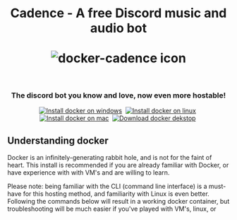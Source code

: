 <h1 align="center">
    <br>
    Cadence - A free Discord music and audio bot
    <br><br>
    <img src="./assets/docker-cadence-128px.png" alt="docker-cadence icon">
    <br><br>
</h1>

<h3 align="center">
    The discord bot you know and love, now even more hostable!
</h3>

<p align="center">
    <a href="https://docs.docker.com/desktop/install/windows-install/">
        <img src="https://img.shields.io/badge/Docker%20on%20windows-0150a2?style=for-the-badge&logo=windows&logoColor=white&labelColor=049cfc" alt="Install docker on windows"></a>&nbsp;
    <a href="https://docs.docker.com/engine/install/">
        <img src="https://img.shields.io/badge/Docker%20on%20linux-0150a2?style=for-the-badge&logo=linux&logoColor=white&labelColor=049cfc" alt="Install docker on linux"></a>&nbsp;
    <a href="https://docs.docker.com/desktop/install/mac-install/">
        <img src="https://img.shields.io/badge/Docker%20on%20macos-0150a2?style=for-the-badge&logo=apple&logoColor=white&labelColor=049cfc" alt="Install docker on mac"></a>&nbsp;
    <a href="https://docs.docker.com/get-docker/">
        <img src="https://img.shields.io/badge/Docker%20Desktop-0150a2?style=for-the-badge&logo=docker&logoColor=white&labelColor=049cfc" alt="Download docker dekstop"></a>&nbsp;
    </a>
</p>

## Understanding docker

Docker is an infinitely-generating rabbit hole, and is not for the faint of heart. This install is recommended if you are already familiar with Docker, or have experience with with VM's and are willing to learn.

Please note: being familiar with the CLI (command line interface) is a must-have for this hosting method, and familiarity with Linux is even better. Following the commands below will result in a working docker container, but troubleshooting will be much easier if you've played with VM's, linux, or 
